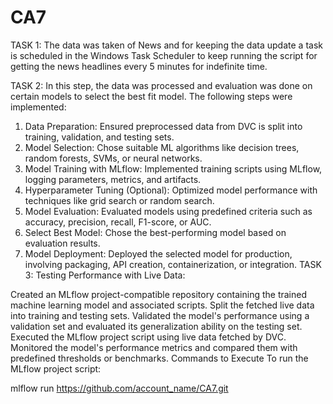 # CA7

TASK 1:
The data was taken of News and for keeping the data update a task is scheduled in the Windows Task Scheduler to keep running the script for getting the news headlines every 5 minutes for indefinite time.

TASK 2:
In this step, the data was processed and evaluation was done on certain models to select the best fit model. The following steps were implemented:
1. Data Preparation:
   Ensured preprocessed data from DVC is split into training, validation, and testing sets.
2. Model Selection:
   Chose suitable ML algorithms like decision trees, random forests, SVMs, or neural networks.
3. Model Training with MLflow:
   Implemented training scripts using MLflow, logging parameters, metrics, and artifacts.
4. Hyperparameter Tuning (Optional):
   Optimized model performance with techniques like grid search or random search.
5. Model Evaluation:
   Evaluated models using predefined criteria such as accuracy, precision, recall, F1-score, or AUC.
6. Select Best Model:
   Chose the best-performing model based on evaluation results.
7. Model Deployment:
   Deployed the selected model for production, involving packaging, API creation, containerization, or integration.
TASK 3:
Testing Performance with Live Data:

Created an MLflow project-compatible repository containing the trained machine learning model and associated scripts.
Split the fetched live data into training and testing sets. Validated the model's performance using a validation set and evaluated its generalization ability on the testing set.
Executed the MLflow project script using live data fetched by DVC. Monitored the model's performance metrics and compared them with predefined thresholds or benchmarks.
Commands to Execute
To run the MLflow project script:

mlflow run https://github.com/account_name/CA7.git






